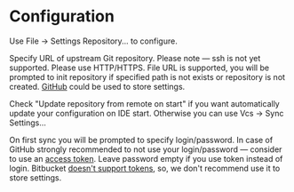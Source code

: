 # Configuration

Use File -> Settings Repository... to configure.

Specify URL of upstream Git repository. Please note — ssh is not yet supported. Please use HTTP/HTTPS. File URL is supported, you will be prompted to init repository if specified path is not exists or repository is not created.
[GitHub](www.github.com) could be used to store settings.

Check "Update repository from remote on start" if you want automatically update your configuration on IDE start. Otherwise you can use Vcs -> Sync Settings...

On first sync you will be prompted to specify login/password. In case of GitHub strongly recommended to not use your login/password — consider to use an [access token](https://help.github.com/articles/creating-an-access-token-for-command-line-use). Leave password empty if you use token instead of login. Bitbucket [doesn't support tokens](https://bitbucket.org/site/master/issue/7735), so, we don't recommend use it to store settings.